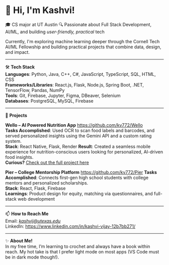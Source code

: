 # 👋 Hi, I'm Kashvi!

🎓 CS major at UT Austin
🔍 Passionate about Full Stack Development, AI/ML, and building *user-friendly, practical* tech 

Currently, I'm exploring machine learning deeper through the Cornell Tech AI/ML Fellowship and building practical projects that combine data, design, and impact. 

---

🛠 **Tech Stack**  
**Languages**: Python, Java, C++, C#, JavaScript, TypeScript, SQL, HTML, CSS  
**Frameworks/Libraries**: React.js, Flask, Node.js, Spring Boot, .NET, TensorFlow, Pandas, NumPy  
**Tools**: Git, Firebase, Jupyter, Figma, DBeaver, Selenium  
**Databases**: PostgreSQL, MySQL, Firebase  

---

🚀 **Projects**

**Wello – AI Powered Nutrition App** https://github.com/kv772/Wello  
**Tasks Accomplished**: Used OCR to scan food labels and barcodes, and served personalized insights using the Gemini API and a custom rating system.  
**Stack**: React Native, Flask, Render 
**Result**: Created a seamless mobile experience for nutrition-conscious users looking for personalized, AI-driven food insights.  
**Curious?** [Check out the full project here](*https://github.com/kv772/Wello*)

**Pier – College Mentorship Platform** https://github.com/kv772/Pier 
**Tasks Accomplished**: Connects first-gen high school students with college mentors and personalized scholarships.  
**Stack**: React, Flask, Firebase  
**Learnings**: Product design for equity, matching via questionnaires, and full-stack web development  

---

📫 **How to Reach Me**  
Email: *kashvij@utexas.edu*  
LinkedIn:  https://www.linkedin.com/in/kashvi-vijay-12b7bb271/

---


✨ **About Me!**  
In my free time, I’m learning to crochet and always have a book within reach. My hot take is that I prefer light mode on most apps (VS Code must be in dark mode though!).


